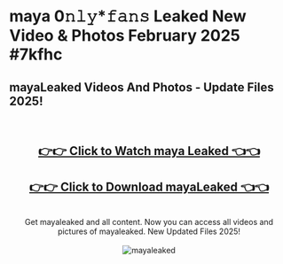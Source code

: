 # maya 0𝚗𝚕𝚢*𝚏𝚊𝚗𝚜 Leaked New Video & Photos February 2025 #7kfhc

<h2>mayaLeaked Videos And Photos - Update Files 2025!</h2>
<br>
<div align="center">
<h2><a href="https://mediaupload.pro?title=maya&ref=11F" rel="nofollow">👉👉 Click to Watch maya Leaked 👈👈</a></h2>
<h2><a href="https://mediaupload.pro?title=maya&ref=11F" rel="nofollow">👉👉 Click to Download mayaLeaked 👈👈</a></h2>
<br>
Get mayaleaked and all content. Now you can access all videos and pictures of mayaleaked. New Updated Files 2025!
<br>
<br>
<a href="https://mediaupload.pro?title=maya&ref=11F" rel="nofollow" data-target="animated-image.originalLink"><img src="https://i.ibb.co/Gkj2r4b/banner.png" alt="mayaleaked" style="max-width: 100%; display: inline-block;" data-target="animated-image.originalImage"></a>
</div>
<br>

